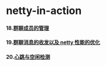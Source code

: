 # netty-in-action

#### 18.[群聊成员的管理](https://github.com/Volong/netty-in-action/tree/chapter18)
#### 19.[群聊消息的收发以及 netty 性能的优化](https://github.com/Volong/netty-in-action/tree/chapter19)
#### 20.[心跳与空闲检测](https://github.com/Volong/netty-in-action/tree/chapter20)
